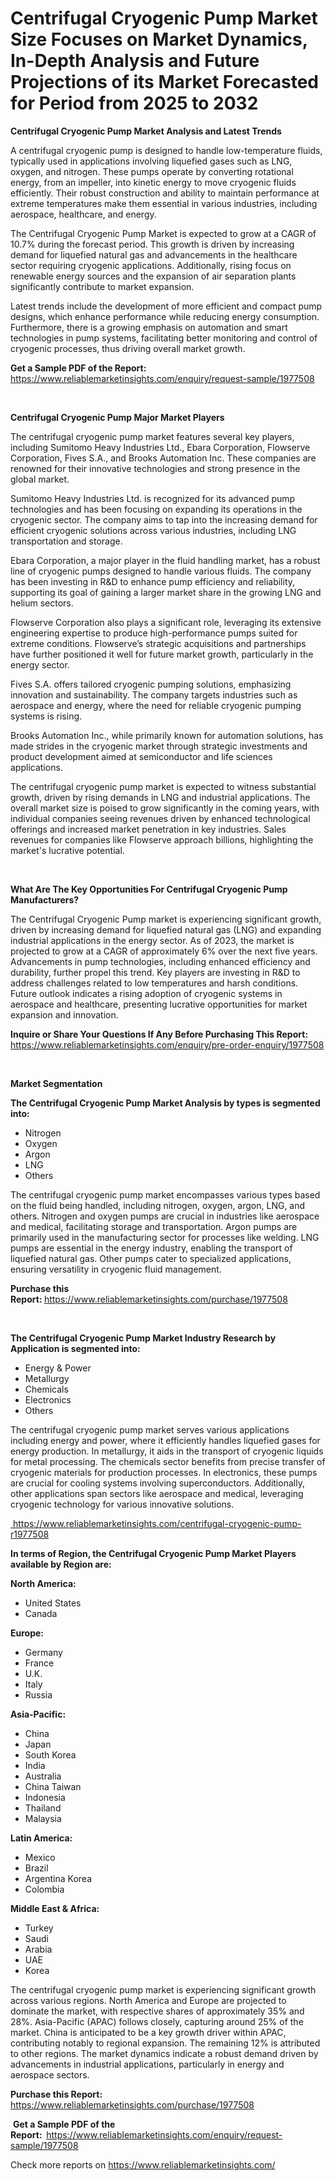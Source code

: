 <p><h1>Centrifugal Cryogenic Pump Market Size Focuses on Market Dynamics, In-Depth Analysis and Future Projections of its Market Forecasted for Period from 2025 to 2032</h1></p><p><strong>Centrifugal Cryogenic Pump Market Analysis and Latest Trends</strong></p>
<p><p>A centrifugal cryogenic pump is designed to handle low-temperature fluids, typically used in applications involving liquefied gases such as LNG, oxygen, and nitrogen. These pumps operate by converting rotational energy, from an impeller, into kinetic energy to move cryogenic fluids efficiently. Their robust construction and ability to maintain performance at extreme temperatures make them essential in various industries, including aerospace, healthcare, and energy.</p><p>The Centrifugal Cryogenic Pump Market is expected to grow at a CAGR of 10.7% during the forecast period. This growth is driven by increasing demand for liquefied natural gas and advancements in the healthcare sector requiring cryogenic applications. Additionally, rising focus on renewable energy sources and the expansion of air separation plants significantly contribute to market expansion. </p><p>Latest trends include the development of more efficient and compact pump designs, which enhance performance while reducing energy consumption. Furthermore, there is a growing emphasis on automation and smart technologies in pump systems, facilitating better monitoring and control of cryogenic processes, thus driving overall market growth.</p></p>
<p><strong>Get a Sample PDF of the Report:&nbsp;</strong> <a href="https://www.reliablemarketinsights.com/enquiry/request-sample/1977508?utm_campaign=3312&utm_medium=2&utm_source=Github&utm_content=ia&utm_term=10042025&utm_id=centrifugal-cryogenic-pump">https://www.reliablemarketinsights.com/enquiry/request-sample/1977508</a></p>
<p>&nbsp;</p>
<p><strong>Centrifugal Cryogenic Pump Major Market Players</strong></p>
<p><p>The centrifugal cryogenic pump market features several key players, including Sumitomo Heavy Industries Ltd., Ebara Corporation, Flowserve Corporation, Fives S.A., and Brooks Automation Inc. These companies are renowned for their innovative technologies and strong presence in the global market.</p><p>Sumitomo Heavy Industries Ltd. is recognized for its advanced pump technologies and has been focusing on expanding its operations in the cryogenic sector. The company aims to tap into the increasing demand for efficient cryogenic solutions across various industries, including LNG transportation and storage. </p><p>Ebara Corporation, a major player in the fluid handling market, has a robust line of cryogenic pumps designed to handle various fluids. The company has been investing in R&D to enhance pump efficiency and reliability, supporting its goal of gaining a larger market share in the growing LNG and helium sectors.</p><p>Flowserve Corporation also plays a significant role, leveraging its extensive engineering expertise to produce high-performance pumps suited for extreme conditions. Flowserve’s strategic acquisitions and partnerships have further positioned it well for future market growth, particularly in the energy sector.</p><p>Fives S.A. offers tailored cryogenic pumping solutions, emphasizing innovation and sustainability. The company targets industries such as aerospace and energy, where the need for reliable cryogenic pumping systems is rising.</p><p>Brooks Automation Inc., while primarily known for automation solutions, has made strides in the cryogenic market through strategic investments and product development aimed at semiconductor and life sciences applications.</p><p>The centrifugal cryogenic pump market is expected to witness substantial growth, driven by rising demands in LNG and industrial applications. The overall market size is poised to grow significantly in the coming years, with individual companies seeing revenues driven by enhanced technological offerings and increased market penetration in key industries. Sales revenues for companies like Flowserve approach billions, highlighting the market's lucrative potential.</p></p>
<p>&nbsp;</p>
<p><strong>What Are The Key Opportunities For Centrifugal Cryogenic Pump Manufacturers?</strong></p>
<p><p>The Centrifugal Cryogenic Pump market is experiencing significant growth, driven by increasing demand for liquefied natural gas (LNG) and expanding industrial applications in the energy sector. As of 2023, the market is projected to grow at a CAGR of approximately 6% over the next five years. Advancements in pump technologies, including enhanced efficiency and durability, further propel this trend. Key players are investing in R&D to address challenges related to low temperatures and harsh conditions. Future outlook indicates a rising adoption of cryogenic systems in aerospace and healthcare, presenting lucrative opportunities for market expansion and innovation.</p></p>
<p><strong>Inquire or Share Your Questions If Any Before Purchasing This Report:</strong> <a href="https://www.reliablemarketinsights.com/enquiry/pre-order-enquiry/1977508?utm_campaign=3312&utm_medium=2&utm_source=Github&utm_content=ia&utm_term=10042025&utm_id=centrifugal-cryogenic-pump">https://www.reliablemarketinsights.com/enquiry/pre-order-enquiry/1977508</a></p>
<p>&nbsp;</p>
<p><strong>Market Segmentation</strong></p>
<p><strong>The Centrifugal Cryogenic Pump Market Analysis by types is segmented into:</strong></p>
<p><ul><li>Nitrogen</li><li>Oxygen</li><li>Argon</li><li>LNG</li><li>Others</li></ul></p>
<p><p>The centrifugal cryogenic pump market encompasses various types based on the fluid being handled, including nitrogen, oxygen, argon, LNG, and others. Nitrogen and oxygen pumps are crucial in industries like aerospace and medical, facilitating storage and transportation. Argon pumps are primarily used in the manufacturing sector for processes like welding. LNG pumps are essential in the energy industry, enabling the transport of liquefied natural gas. Other pumps cater to specialized applications, ensuring versatility in cryogenic fluid management.</p></p>
<p><strong>Purchase this Report:&nbsp;</strong><a href="https://www.reliablemarketinsights.com/purchase/1977508?utm_campaign=3312&utm_medium=2&utm_source=Github&utm_content=ia&utm_term=10042025&utm_id=centrifugal-cryogenic-pump">https://www.reliablemarketinsights.com/purchase/1977508</a></p>
<p>&nbsp;</p>
<p><strong>The Centrifugal Cryogenic Pump Market Industry Research by Application is segmented into:</strong></p>
<p><ul><li>Energy & Power</li><li>Metallurgy</li><li>Chemicals</li><li>Electronics</li><li>Others</li></ul></p>
<p><p>The centrifugal cryogenic pump market serves various applications including energy and power, where it efficiently handles liquefied gases for energy production. In metallurgy, it aids in the transport of cryogenic liquids for metal processing. The chemicals sector benefits from precise transfer of cryogenic materials for production processes. In electronics, these pumps are crucial for cooling systems involving superconductors. Additionally, other applications span sectors like aerospace and medical, leveraging cryogenic technology for various innovative solutions.</p></p>
<p><a href="https://www.reliablemarketinsights.com/centrifugal-cryogenic-pump-r1977508?utm_campaign=3312&utm_medium=2&utm_source=Github&utm_content=ia&utm_term=10042025&utm_id=centrifugal-cryogenic-pump">&nbsp;https://www.reliablemarketinsights.com/centrifugal-cryogenic-pump-r1977508</a></p>
<p><strong>In terms of Region, the Centrifugal Cryogenic Pump Market Players available by Region are:</strong></p>
<p>
    <p> <strong> North America: </strong>
        <ul>
            <li>United States</li>
            <li>Canada</li>
        </ul>
        </p> 
    <p> <strong> Europe: </strong>
        <ul>
            <li>Germany</li>
            <li>France</li>
            <li>U.K.</li>
            <li>Italy</li>
            <li>Russia</li>
        </ul>
        </p> 
    <p> <strong> Asia-Pacific: </strong>
        <ul>
            <li>China</li>
            <li>Japan</li>
            <li>South Korea</li>
            <li>India</li>
            <li>Australia</li>
            <li>China Taiwan</li>
            <li>Indonesia</li>
            <li>Thailand</li>
            <li>Malaysia</li>
        </ul>
        </p> 
    <p> <strong> Latin America: </strong>
        <ul>
            <li>Mexico</li>
            <li>Brazil</li>
            <li>Argentina Korea</li>
            <li>Colombia</li>
        </ul>
        </p> 
    <p> <strong> Middle East & Africa: </strong>
        <ul>
            <li>Turkey</li>
            <li>Saudi</li>
            <li>Arabia</li>
            <li>UAE</li>
            <li>Korea</li>
        </ul>
    </p>
    </p>
<p><p>The centrifugal cryogenic pump market is experiencing significant growth across various regions. North America and Europe are projected to dominate the market, with respective shares of approximately 35% and 28%. Asia-Pacific (APAC) follows closely, capturing around 25% of the market. China is anticipated to be a key growth driver within APAC, contributing notably to regional expansion. The remaining 12% is attributed to other regions. The market dynamics indicate a robust demand driven by advancements in industrial applications, particularly in energy and aerospace sectors.</p></p>
<p><strong>Purchase this Report: </strong><a href="https://www.reliablemarketinsights.com/purchase/1977508?utm_campaign=3312&utm_medium=2&utm_source=Github&utm_content=ia&utm_term=10042025&utm_id=centrifugal-cryogenic-pump">https://www.reliablemarketinsights.com/purchase/1977508</a></p>
<p>&nbsp;<strong>Get a Sample PDF of the Report:&nbsp;&nbsp;</strong><a href="https://www.reliablemarketinsights.com/enquiry/request-sample/1977508?utm_campaign=3312&utm_medium=2&utm_source=Github&utm_content=ia&utm_term=10042025&utm_id=centrifugal-cryogenic-pump">https://www.reliablemarketinsights.com/enquiry/request-sample/1977508</a></p>
<p><strong></strong></p>
<p>Check more reports on <a href="https://www.reliablemarketinsights.com/?utm_campaign=3312&utm_medium=2&utm_source=Github&utm_content=ia&utm_term=10042025&utm_id=centrifugal-cryogenic-pump">https://www.reliablemarketinsights.com/</a></p>